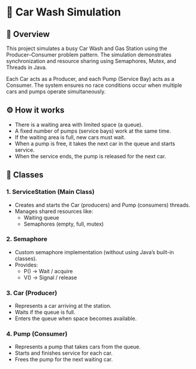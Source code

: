 # 🚗 Car Wash Simulation
## 📖 Overview

This project simulates a busy Car Wash and Gas Station using the Producer–Consumer problem pattern.
The simulation demonstrates synchronization and resource sharing using Semaphores, Mutex, and Threads in Java.

Each Car acts as a Producer, and each Pump (Service Bay) acts as a Consumer.
The system ensures no race conditions occur when multiple cars and pumps operate simultaneously.

## ⚙️ How it works
- There is a waiting area with limited space (a queue).
- A fixed number of pumps (service bays) work at the same time.
- If the waiting area is full, new cars must wait.
- When a pump is free, it takes the next car in the queue and starts service.
- When the service ends, the pump is released for the next car.

## 🧩 Classes
### 1. ServiceStation (Main Class)
- Creates and starts the Car (producers) and Pump (consumers) threads.
- Manages shared resources like:
  - Waiting queue
  - Semaphores (empty, full, mutex)
### 2. Semaphore
- Custom semaphore implementation (without using Java’s built-in classes).
- Provides:
  - P() → Wait / acquire
  - V() → Signal / release
### 3. Car (Producer)
- Represents a car arriving at the station.
- Waits if the queue is full.
- Enters the queue when space becomes available.
### 4. Pump (Consumer)
- Represents a pump that takes cars from the queue.
- Starts and finishes service for each car.
- Frees the pump for the next waiting car.
